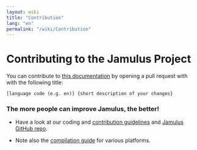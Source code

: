```yaml
---
layout: wiki
title: "Contribution"
lang: "en"
permalink: "/wiki/Contribution"
---
```


# Contributing to the Jamulus Project

You can contribute to [this documentation](https://github.com/jamulussoftware/jamulussoftware.github.io/) by opening a pull request with with the following title:

`[language code (e.g. en)] {short description of your changes}` 

### The more people can improve Jamulus, the better!

* Have a look at our coding and [contribution guidelines](https://github.com/corrados/jamulus/issues/596) and [Jamulus GitHub repo](https://github.com/corrados/jamulus).

* Note also the [compilation guide](/wiki/Compiling) for various platforms.


